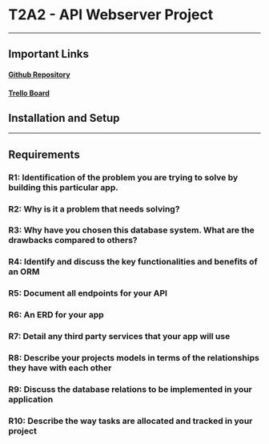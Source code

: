 # T2A2 - API Webserver Project
<hr>

## Important Links

#### [Github Repository](https://github.com/zakaryjs/T2A2-Webserver_API)

#### [Trello Board](https://trello.com/invite/b/LaCoYbLG/ATTI530e5c791577751ea1a95fcc9be416a1B3DB7C3C/t2a2-webserver-api)

## Installation and Setup



<hr>

## Requirements

### R1: Identification of the problem you are trying to solve by building this particular app.

### R2: Why is it a problem that needs solving?

### R3: Why have you chosen this database system. What are the drawbacks compared to others?

### R4: Identify and discuss the key functionalities and benefits of an ORM

### R5: Document all endpoints for your API

### R6: An ERD for your app

### R7: Detail any third party services that your app will use

### R8: Describe your projects models in terms of the relationships they have with each other

### R9: Discuss the database relations to be implemented in your application

### R10: Describe the way tasks are allocated and tracked in your project